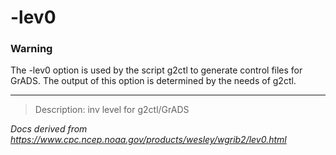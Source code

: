 # -lev0

### Warning

The -lev0 option is used by the script g2ctl
to generate control files for GrADS. The output of this option is
determined by the needs of g2ctl.

---

> Description: inv level for g2ctl/GrADS

_Docs derived from <https://www.cpc.ncep.noaa.gov/products/wesley/wgrib2/lev0.html>_
